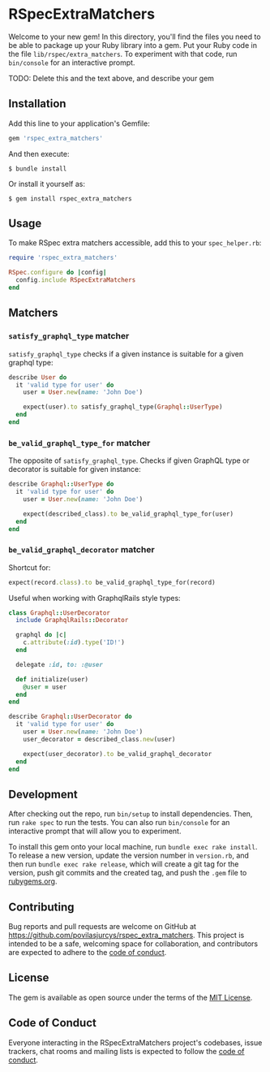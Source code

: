 # RSpecExtraMatchers

Welcome to your new gem! In this directory, you'll find the files you need to be able to package up your Ruby library into a gem. Put your Ruby code in the file `lib/rspec/extra_matchers`. To experiment with that code, run `bin/console` for an interactive prompt.

TODO: Delete this and the text above, and describe your gem

## Installation

Add this line to your application's Gemfile:

```ruby
gem 'rspec_extra_matchers'
```

And then execute:

    $ bundle install

Or install it yourself as:

    $ gem install rspec_extra_matchers

## Usage

To make RSpec extra matchers accessible, add this to your `spec_helper.rb`:

```ruby
require 'rspec_extra_matchers'

RSpec.configure do |config|
  config.include RSpecExtraMatchers
end
```

## Matchers

### `satisfy_graphql_type` matcher

`satisfy_graphql_type` checks if a given instance is suitable for a given graphql type:

```ruby
describe User do
  it 'valid type for user' do
    user = User.new(name: 'John Doe')

    expect(user).to satisfy_graphql_type(Graphql::UserType)
  end
end
```

### `be_valid_graphql_type_for` matcher

The opposite of `satisfy_graphql_type`. Checks if given GraphQL type or decorator is suitable for given instance:

```ruby
describe Graphql::UserType do
  it 'valid type for user' do
    user = User.new(name: 'John Doe')

    expect(described_class).to be_valid_graphql_type_for(user)
  end
end
```

### `be_valid_graphql_decorator` matcher

Shortcut for:

```ruby
expect(record.class).to be_valid_graphql_type_for(record)
```

Useful when working with GraphqlRails style types:

```ruby
class Graphql::UserDecorator
  include GraphqlRails::Decorator

  graphql do |c|
    c.attribute(:id).type('ID!')
  end

  delegate :id, to: :@user

  def initialize(user)
    @user = user
  end
end

describe Graphql::UserDecorator do
  it 'valid type for user' do
    user = User.new(name: 'John Doe')
    user_decorator = described_class.new(user)

    expect(user_decorator).to be_valid_graphql_decorator
  end
end
```

## Development

After checking out the repo, run `bin/setup` to install dependencies. Then, run `rake spec` to run the tests. You can also run `bin/console` for an interactive prompt that will allow you to experiment.

To install this gem onto your local machine, run `bundle exec rake install`. To release a new version, update the version number in `version.rb`, and then run `bundle exec rake release`, which will create a git tag for the version, push git commits and the created tag, and push the `.gem` file to [rubygems.org](https://rubygems.org).

## Contributing

Bug reports and pull requests are welcome on GitHub at https://github.com/povilasjurcys/rspec_extra_matchers. This project is intended to be a safe, welcoming space for collaboration, and contributors are expected to adhere to the [code of conduct](https://github.com/povilasjurcys/rspec_extra_matchers/blob/master/CODE_OF_CONDUCT.md).

## License

The gem is available as open source under the terms of the [MIT License](https://opensource.org/licenses/MIT).

## Code of Conduct

Everyone interacting in the RSpecExtraMatchers project's codebases, issue trackers, chat rooms and mailing lists is expected to follow the [code of conduct](https://github.com/povilasjurcys/rspec_extra_matchers/blob/master/CODE_OF_CONDUCT.md).
